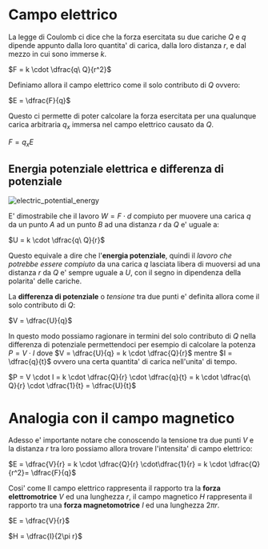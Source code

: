 # Campo elettrico  

La legge di Coulomb ci dice che la forza esercitata su due cariche $Q$ e $q$ dipende appunto dalla loro quantita' di carica, dalla loro distanza $r$, e dal mezzo in cui sono immerse $k$.  

$F = k \cdot \dfrac{q\ Q}{r^2}$  

Definiamo allora il campo elettrico come il solo contributo di $Q$ ovvero:  

$E = \dfrac{F}{q}$  

Questo ci permette di poter calcolare la forza esercitata per una qualunque carica arbitraria $q_x$ immersa nel campo elettrico causato da $Q$.  

$F = q_xE$  

## Energia potenziale elettrica e differenza di potenziale  

![electric_potential_energy](https://user-images.githubusercontent.com/7195133/221303413-765f15a8-c117-4b14-883f-64e400749213.jpg)

E' dimostrabile che il lavoro $W = F \cdot d$ compiuto per muovere una carica $q$ da un punto $A$ ad un punto $B$ ad una distanza $r$ da $Q$ e' uguale a:  

$U = k \cdot \dfrac{q\ Q}{r}$  

Questo equivale a dire che l'**energia potenziale**, quindi il *lavoro che potrebbe essere compiuto* da una carica $q$ lasciata libera di muoversi ad una distanza $r$ da $Q$ e' sempre uguale a $U$, con il segno in dipendenza della polarita' delle cariche.  

La **differenza di potenziale** o *tensione* tra due punti e' definita allora come il solo contributo di $Q$:  

$V = \dfrac{U}{q}$  

In questo modo possiamo ragionare in termini del solo contributo di  $Q$ nella differenza di potenziale permettendoci per esempio di calcolare la potenza $P = V \cdot I$ dove $V = \dfrac{U}{q} = k \cdot \dfrac{Q}{r}$ mentre $I = \dfrac{q}{t}$ ovvero una certa quantita' di carica nell'unita' di tempo.  

$P = V \cdot I = k \cdot \dfrac{Q}{r} \cdot \dfrac{q}{t} = k \cdot \dfrac{q\ Q}{r} \cdot \dfrac{1}{t} = \dfrac{U}{t}$  


# Analogia con il campo magnetico  

Adesso e' importante notare che conoscendo la tensione tra due punti $V$ e la distanza $r$ tra loro possiamo allora trovare l'intensita' di campo elettrico:  

$E = \dfrac{V}{r} = k \cdot \dfrac{Q}{r} \cdot\dfrac{1}{r} =  k \cdot \dfrac{Q}{r^2}= \dfrac{F}{q}$  

Cosi' come Il campo elettrico rappresenta il rapporto tra la **forza elettromotrice** $V$ ed una lunghezza $r$, il campo magnetico $H$ rappresenta il rapporto tra una **forza magnetomotrice** $I$ ed una lunghezza $2\pi r$.  

$E = \dfrac{V}{r}$  

$H = \dfrac{I}{2\pi r}$  